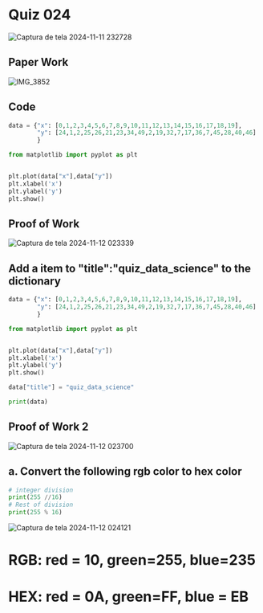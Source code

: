 # Quiz 024

![Captura de tela 2024-11-11 232728](https://github.com/user-attachments/assets/7797bdb2-a9ed-4f3e-ac93-d5929dd571f4)


## Paper Work

![IMG_3852](https://github.com/user-attachments/assets/88307687-6199-482a-bda5-c6ac85b243a7)

## Code

```py
data = {"x": [0,1,2,3,4,5,6,7,8,9,10,11,12,13,14,15,16,17,18,19],
        "y": [24,1,2,25,26,21,23,34,49,2,19,32,7,17,36,7,45,28,40,46]
        }

from matplotlib import pyplot as plt


plt.plot(data["x"],data["y"])
plt.xlabel('x')
plt.ylabel('y')
plt.show()

```

## Proof of Work

![Captura de tela 2024-11-12 023339](https://github.com/user-attachments/assets/d7105690-bc1b-4a62-b4f4-38471769609e)

## Add a item to "title":"quiz_data_science" to the dictionary

```py
data = {"x": [0,1,2,3,4,5,6,7,8,9,10,11,12,13,14,15,16,17,18,19],
        "y": [24,1,2,25,26,21,23,34,49,2,19,32,7,17,36,7,45,28,40,46]
        }

from matplotlib import pyplot as plt


plt.plot(data["x"],data["y"])
plt.xlabel('x')
plt.ylabel('y')
plt.show()

data["title"] = "quiz_data_science"

print(data)
```

## Proof of Work 2

![Captura de tela 2024-11-12 023700](https://github.com/user-attachments/assets/01160c6c-ab51-491a-9755-6f86b6dd8aa8)

## a. Convert the following rgb color to hex color

```py
# integer division
print(255 //16)
# Rest of division
print(255 % 16)
```
![Captura de tela 2024-11-12 024121](https://github.com/user-attachments/assets/6f980c64-dda7-4491-b5b7-4bba4e275c59)

# RGB: red = 10, green=255, blue=235
# HEX: red = 0A, green=FF, blue = EB
